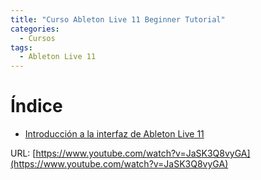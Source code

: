 ```yaml
---
title: "Curso Ableton Live 11 Beginner Tutorial"
categories:
  - Cursos
tags:
  - Ableton Live 11
---
```


# Índice

- [Introducción a la interfaz de Ableton Live 11](/cursos/introduccion-a-la-interfaz-de-ableton/)

URL: [https://www.youtube.com/watch?v=JaSK3Q8vyGA](https://www.youtube.com/watch?v=JaSK3Q8vyGA)